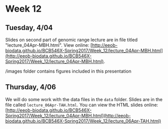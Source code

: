 # Week 12

## Tuesday, 4/04

Slides on second part of genomic range lecture are in file titled "lecture_04Apr-MBH.html". View online: [http://eeob-biodata.github.io/BCB546X-Spring2017/Week_12/lecture_04Apr-MBH.html](http://eeob-biodata.github.io/BCB546X-Spring2017/Week_12/lecture_04Apr-MBH.html).

/images folder contains figures included in this presentation

## Thursday, 4/06

We will do some work with the data files in the `data` folder. Slides are in the file called `lecture_06Apr-TAH.html`. You can view the HTML slides online: [http://eeob-biodata.github.io/BCB546X-Spring2017/Week_12/lecture_04Apr-MBH.html](http://eeob-biodata.github.io/BCB546X-Spring2017/Week_12/lecture_06Apr-TAH.html)